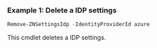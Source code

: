 ### Example 1: Delete a IDP settings
```powershell
Remove-ZNSettingsIdp -IdentityProviderId azure

```

This cmdlet deletes a IDP settings.
